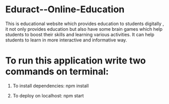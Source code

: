 # Eduract--Online-Education
This is educational website which provides education to students digitally , it not only provides education but also have some brain games which help students to boost their skills and learning various activities. It can help students to learn in more interactive and informative way. 

# To run this application write two commands on terminal:

1. To install dependencies: 
  npm install

2. To deploy on localhost: 
  npm start
